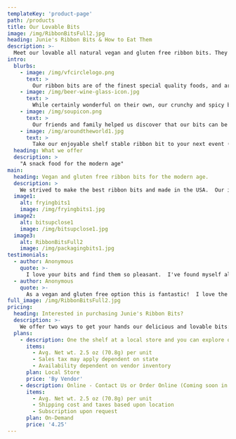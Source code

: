 ```yaml
---
templateKey: 'product-page'
path: /products
title: Our Lovable Bits
image: /img/RibbonBitsFull2.jpg
heading: Junie's Ribbon Bits & How to Eat Them
description: >-
  Meet our lovable all natural vegan and gluten free ribbon bits. They've got just right amount of crunch and spice with long lasting enjoyment.  At L&J, we focus on making a lovable snack for the modern age.   
intro:
  blurbs:
    - image: /img/vfcirclelogo.png
      text: >
        Our ribbon bits are of the finest special quality foods, and are vegan and gluten free. Our bits are proudly Made in the U.S.A.
    - image: /img/beer-wine-glass-icon.jpg
      text: >
        While certainly wonderful on their own, our crunchy and spicy bits can happily be paired with your favorite beverages and be a great party snack for friends and family.
    - image: /img/soupicon.png
      text: >
        Our friends and family helped us discover that our bits can be served with hot soups and salads.  And it hasn't stopped there.  
    - image: /img/aroundtheworld1.jpg
      text: >
        Take our enjoyable shelf stable ribbon bit to your next event (e.g., sports, concerts, music festivals), road trips, and anywhere your next adventure takes you.
  heading: What we offer
  description: >
    "A snack food for the modern age"
main:
  heading: Vegan and gluten free ribbon bits for the modern age.
  description: >
    We strived to make the best ribbon bits and made in the USA.  Our ingredients include the following Rice Flour, Gram Flour, Canola Oil, Red Chili Powder, Salt and Water.
  image1:
    alt: fryingbits1
    image: /img/fryingbits1.jpg
  image2:
    alt: bitsupclose1
    image: /img/bitsupclose1.jpg
  image3:
    alt: RibbonBitsFull2
    image: /img/packagingbits1.jpg
testimonials:
  - author: Anonymous
    quote: >-
      I love your bits and find them so pleasant.  I've found myself also tossing them on my soups and salads.  They compliment the taste so well!  Thanks so much!    
  - author: Anonymous
    quote: >-
      As a vegan and gluten free option this is fantastic!  I love the travel size and enjoy pairing them with my favorite beverages.  
full_image: /img/RibbonBitsFull2.jpg
pricing:
  heading: Interested in purchasing Junie's Ribbon Bits?
  description: >-
    We offer two ways to get your hands our delicious and lovable bits: In-Store and Online.
  plans:
    - description: One the shelf at a local store and you can explore our partners stores as well!  Explore our shop section.
      items:
        - Avg. Net wt. 2.5 oz (70.8g) per unit
        - Sales tax may apply dependent on state
        - Availability dependent on vendor inventory
      plan: Local Store
      price: 'By Vendor'
    - description: Online - Contact Us or Order Online (Coming soon in 2020).  See instructions under our shop section.
      items:
        - Avg. Net wt. 2.5 oz (70.8g) per unit
        - Shipping cost and taxes based upon location
        - Subscription upon request
      plan: On-Demand
      price: '4.25'
---
```

